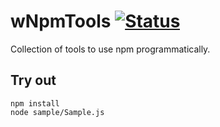 
# wNpmTools [![Status](https://github.com/Wandalen/wNpmTools/workflows/Test/badge.svg)](https://github.com/Wandalen/wNpmTools/actions?query=workflow%3ATest)

Collection of tools to use npm programmatically.

## Try out
```
npm install
node sample/Sample.js
```
